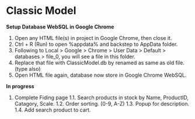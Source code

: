 # Classic Model

<b>Setup Database WebSQL in Google Chrome</b>
1. Open any HTML file(s) in project in Google Chrome, then close it.
2. Ctrl + R (Run) to open %appdata% and backstep to AppData folder.
3. Following to Local > Google > Chrome > User Data > Default > databases > file_0, you will see a file in this folder.
4. Replace that file with ClassicModel.db by renamed as same as old file. (type also)
5. Open HTML file again, database now store in Google Chrome WebSQL.

<b>In progress</b>
1. Complete Fiding page
  1.1. Search products in stock by Name, ProductID, Catagory, Scale.
  1.2. Order sorting. (0-9, A-Z)
  1.3. Popup for description.
  1.4. Add search product to cart.
